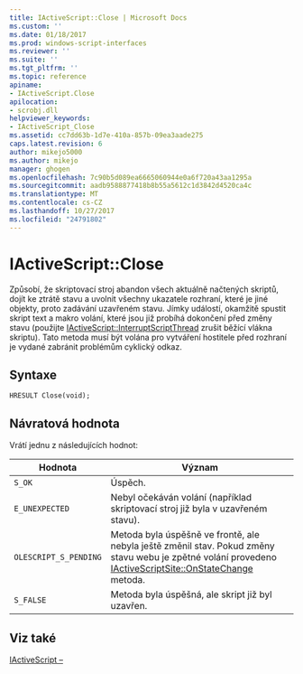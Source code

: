 ```yaml
---
title: IActiveScript::Close | Microsoft Docs
ms.custom: ''
ms.date: 01/18/2017
ms.prod: windows-script-interfaces
ms.reviewer: ''
ms.suite: ''
ms.tgt_pltfrm: ''
ms.topic: reference
apiname:
- IActiveScript.Close
apilocation:
- scrobj.dll
helpviewer_keywords:
- IActiveScript_Close
ms.assetid: cc7dd63b-1d7e-410a-857b-09ea3aade275
caps.latest.revision: 6
author: mikejo5000
ms.author: mikejo
manager: ghogen
ms.openlocfilehash: 7c90b5d089ea6665060944e0a6f720a43aa1295a
ms.sourcegitcommit: aadb9588877418b8b55a5612c1d3842d4520ca4c
ms.translationtype: MT
ms.contentlocale: cs-CZ
ms.lasthandoff: 10/27/2017
ms.locfileid: "24791802"
---
```

# <a name="iactivescriptclose"></a>IActiveScript::Close
Způsobí, že skriptovací stroj abandon všech aktuálně načtených skriptů, dojít ke ztrátě stavu a uvolnit všechny ukazatele rozhraní, které je jiné objekty, proto zadávání uzavřeném stavu. Jímky událostí, okamžitě spustit skript text a makro volání, které jsou již probíhá dokončení před změny stavu (použijte [IActiveScript::InterruptScriptThread](../../winscript/reference/iactivescript-interruptscriptthread.md) zrušit běžící vlákna skriptu). Tato metoda musí být volána pro vytváření hostitele před rozhraní je vydané zabránit problémům cyklický odkaz.  
  
## <a name="syntax"></a>Syntaxe  
  
```  
HRESULT Close(void);  
```  
  
## <a name="return-value"></a>Návratová hodnota  
 Vrátí jednu z následujících hodnot:  
  
|Hodnota|Význam|  
|-----------|-------------|  
|`S_OK`|Úspěch.|  
|`E_UNEXPECTED`|Nebyl očekáván volání (například skriptovací stroj již byla v uzavřeném stavu).|  
|`OLESCRIPT_S_PENDING`|Metoda byla úspěšně ve frontě, ale nebyla ještě změnil stav. Pokud změny stavu webu je zpětné volání provedeno [IActiveScriptSite::OnStateChange](../../winscript/reference/iactivescriptsite-onstatechange.md) metoda.|  
|`S_FALSE`|Metoda byla úspěšná, ale skript již byl uzavřen.|  
  
## <a name="see-also"></a>Viz také  
 [IActiveScript –](../../winscript/reference/iactivescript.md)